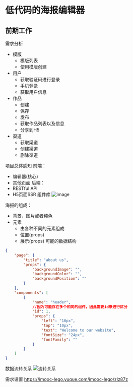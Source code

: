 

# 低代码的海报编辑器

## 前期工作

需求分析
- 模版
	- 模版列表
	- 使用模版创建
- 用户
	- 获取验证码进行登录
	- 手机登录
	- 获取用户信息
- 作品
	- 创建
	- 保存
	- 发布
	- 获取作品列表以及信息
	- 分享到H5
- 渠道
	- 获取渠道
	- 创建渠道
	- 删除渠道


项目总体感知
前端：
- 编辑器(核心)
- 其他页面
后端：
- RESTful API
- H5页面SSR
组件库
![image](https://files.catbox.moe/rm0g0i.png)


海报的组成：
- 背景，图片或者纯色
- 元素
	- 由各种不同的元素组成
	- 位置(props)
	- 展示(props)
可能的数据结构
```json
{
	"page": {
		"title": "about us",
		"props": {
			"backgroundImage": "",
			"backgroundColor": "",
			"backgroundPosition": ""
		}
	},
	"components": [
		{
			"name": "header",
			//因为可能存在多个相同的组件，因此需要id来进行区分
			"id": 1,
			"props": {
				"left": "10px",
				"top": "10px",
				"text": "Welcome to our website",
				"fontSize": "24px",
				"fontFamily": ""
			}
		}
	]
}

```

数据流转关系
![流转关系](https://files.catbox.moe/rm0g0i.png)


需求设置
https://imooc-lego.yuque.com/imooc-lego/zlz87z